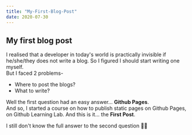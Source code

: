 ```yaml
---
title: "My-First-Blog-Post"
date: 2020-07-30
---
```


## My first blog post

I realised that a developer in today's world is practically invisible if he/she/they does not write a blog. So I figured I should start writing one myself.  
But I faced 2 problems- 
- Where to post the blogs?
- What to write?

Well the first question had an easy answer... **Github Pages**.  
And so, I started a course on how to publish static pages on Github Pages, on Github Learning Lab. And this is it... the __First Post__.  

I still don't know the full answer to the second question :see_no_evil::joy:
